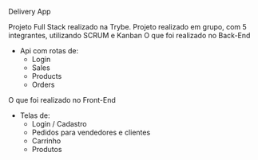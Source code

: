 Delivery App

Projeto Full Stack realizado na Trybe.
Projeto realizado em grupo, com 5 integrantes, utilizando SCRUM e Kanban
O que foi realizado no Back-End
- Api com rotas de:
  - Login
  - Sales
  - Products
  - Orders

O que foi realizado no Front-End
- Telas de:
  - Login / Cadastro
  - Pedidos para vendedores e clientes
  - Carrinho
  - Produtos
